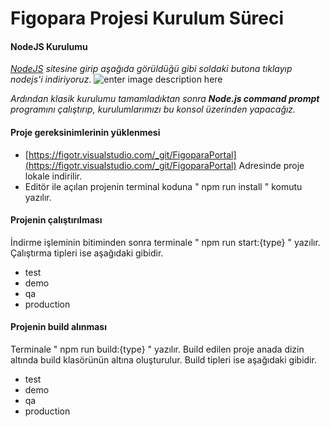 # Figopara Projesi Kurulum Süreci

#### NodeJS Kurulumu
_[NodeJS](https://nodejs.org/en/)  sitesine girip aşağıda görüldüğü gibi soldaki butona tıklayıp nodejs'i indiriyoruz._
![enter image description here](https://camo.githubusercontent.com/fda5ce48afd946445ea9459cf0afbb2433f537bf/68747470733a2f2f692e68697a6c69726573696d2e636f6d2f314a6e30304e2e706e67)

_Ardından klasik kurulumu tamamladıktan sonra  **Node.js command prompt**  programını çalıştırıp, kurulumlarımızı bu konsol üzerinden yapacağız._


#### Proje gereksinimlerinin yüklenmesi
 - [https://figotr.visualstudio.com/_git/FigoparaPortal](https://figotr.visualstudio.com/_git/FigoparaPortal) Adresinde proje lokale indirilir.
 - Editör ile açılan projenin terminal koduna " npm run install " komutu yazılır.

#### Projenin çalıştırılması
İndirme işleminin bitiminden sonra terminale " npm run start:{type} " yazılır.
Çalıştırma tipleri ise aşağıdaki gibidir.
 - test
 - demo
 - qa
 - production

#### Projenin build alınması
Terminale " npm run build:{type} " yazılır. 
Build edilen proje anada dizin altında build klasörünün altına oluşturulur.
Build tipleri ise aşağıdaki gibidir.
 - test
 - demo
 - qa
 - production
 